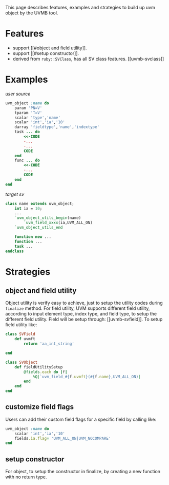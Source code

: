 This page describes features, examples and strategies to build up uvm object by the UVMB tool.

# Features
- support [[#object and field utility]].
- support [[#setup constructor]].
- derived from `ruby::SVClass`, has all SV class features. [[uvmb-svclass]]

# Examples

*user source*
```ruby
uvm_object :name do
	param 'PN=V'
	tparam 'T=V'
	scalar 'type','name'
	scalar 'int','ia','10'
	darray 'fieldtype','name','indextype'
	task ... do
		<<-CODE
		-...
		-...
		CODE
	end
	func ... do
		<<-CODE
		-...
		CODE
	end
end
```
*target sv*
```systemverilog
class name extends uvm_object;
	int ia = 10;
	...
	`uvm_object_utils_begin(name)
		`uvm_field_xxxx(ia,UVM_ALL_ON)
	`uvm_object_utils_end

	function new ...
	function ...
	task ...
endclass
```


# Strategies
## object and field utility
Object utility is verify easy to achieve, just to setup the utility codes during `finalize` method.
For field utility, UVM supports different field utility, according to input element type, index type, and field type, to setup the different field utility.
Field will be setup through: [[uvmb-svfield]].
To setup field utility like:
```ruby
class SVField
	def uvmft
		return 'aa_int_string'

end

class SVObject
	def fieldUtilitySetup
		@fields.each do |f|
			%Q|`uvm_field_#{f.uvmft}(#{f.name},UVM_ALL_ON)|
		end
	end
end

```

## customize field flags
Users can add their custom field flags for a specific field by calling like:
```ruby
uvm_object :name do
	scalar 'int','ia','10'
	fields.ia.flag= 'UVM_ALL_ON|UVM_NOCOMPARE'
end
```

## setup constructor
For object, to setup the constructor in finalize, by creating a new function with no return type.
